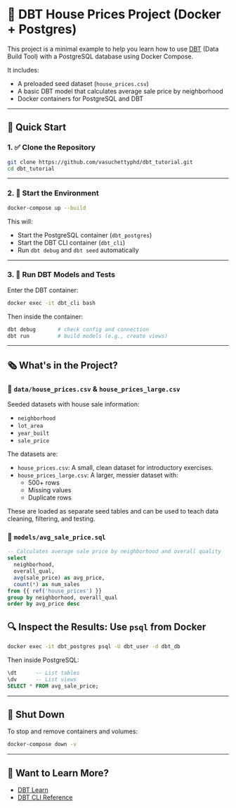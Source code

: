# 🏡 DBT House Prices Project (Docker + Postgres)

This project is a minimal example to help you learn how to use [DBT](https://www.getdbt.com/) (Data Build Tool) with a PostgreSQL database using Docker Compose.

It includes:
- A preloaded seed dataset (`house_prices.csv`)
- A basic DBT model that calculates average sale price by neighborhood
- Docker containers for PostgreSQL and DBT

---

## 🚀 Quick Start

### 1. ✅ Clone the Repository

```bash
git clone https://github.com/vasuchettyphd/dbt_tutorial.git
cd dbt_tutorial
```

---

### 2. 🐳 Start the Environment

```bash
docker-compose up --build
```

This will:
- Start the PostgreSQL container (`dbt_postgres`)
- Start the DBT CLI container (`dbt_cli`)
- Run `dbt debug` and `dbt seed` automatically

---

### 3. 🧪 Run DBT Models and Tests

Enter the DBT container:

```bash
docker exec -it dbt_cli bash
```

Then inside the container:

```bash
dbt debug       # check config and connection
dbt run         # build models (e.g., create views)
```

---

## 🗞 What's in the Project?

### 📂 `data/house_prices.csv` & `house_prices_large.csv`

Seeded datasets with house sale information:

- `neighborhood`
- `lot_area`
- `year_built`
- `sale_price`

The datasets are:

- `house_prices.csv`: A small, clean dataset for introductory exercises.
- `house_prices_large.csv`: A larger, messier dataset with:
  - 500+ rows
  - Missing values
  - Duplicate rows

These are loaded as separate seed tables and can be used to teach data cleaning, filtering, and testing.

### 📂 `models/avg_sale_price.sql`

```sql
-- Calculates average sale price by neighborhood and overall quality
select
  neighborhood,
  overall_qual,
  avg(sale_price) as avg_price,
  count(*) as num_sales
from {{ ref('house_prices') }}
group by neighborhood, overall_qual
order by avg_price desc
```

## 🔍 Inspect the Results: Use `psql` from Docker

```bash
docker exec -it dbt_postgres psql -U dbt_user -d dbt_db
```

Then inside PostgreSQL:

```sql
\dt      -- List tables
\dv      -- List views
SELECT * FROM avg_sale_price;
```

---

## 🢼 Shut Down

To stop and remove containers and volumes:

```bash
docker-compose down -v
```

---

## 🧠 Want to Learn More?

- [DBT Learn](https://docs.getdbt.com/docs/introduction)
- [DBT CLI Reference](https://docs.getdbt.com/reference/dbt-cli)